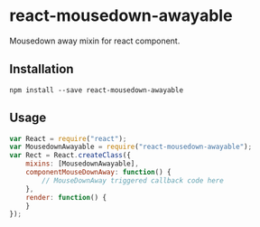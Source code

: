 # react-mousedown-awayable
Mousedown away mixin for react component.

## Installation
```
npm install --save react-mousedown-awayable
```

## Usage
```javascript
var React = require("react");
var MousedownAwayable = require("react-mousedown-awayable");
var Rect = React.createClass({
    mixins: [MousedownAwayable],
    componentMouseDownAway: function() {
        // MouseDownAway triggered callback code here
    },
    render: function() {
    }
});
```